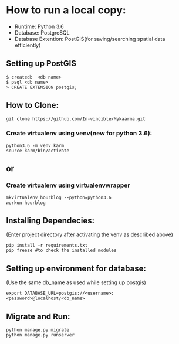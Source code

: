 # How to run a local copy: 

* Runtime: Python 3.6
* Database: PostgreSQL
* Database Extention: PostGIS(for saving/searching spatial data efficiently) 
## Setting up PostGIS
```
$ createdb  <db name>
$ psql <db name>
> CREATE EXTENSION postgis;
```
## How to Clone:
```
git clone https://github.com/In-vincible/Mykaarma.git
```
### Create virtualenv using venv(new for python 3.6):
```
python3.6 -m venv karm
source karm/bin/activate
```

## or 

### Create virtualenv using virtualenvwrapper
```
mkvirtualenv hourblog --python=python3.6
workon hourblog 
```

## Installing Dependecies:
(Enter project directory after activating the venv as described above)
```
pip install -r requirements.txt
pip freeze #to check the installed modules
```
## Setting up environment for database:
(Use the same db_name as used while setting up postgis)
```
export DATABASE_URL=postgis://<username>:<password>@localhost/<db_name>
```
## Migrate and Run:
```
python manage.py migrate
python manage.py runserver
```
